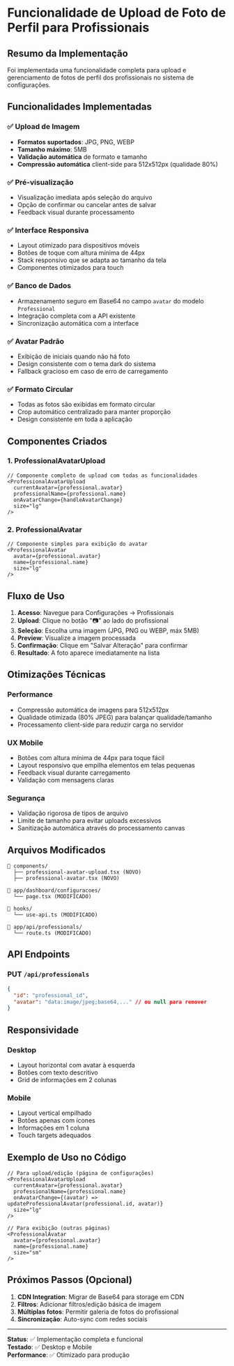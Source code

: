 # Funcionalidade de Upload de Foto de Perfil para Profissionais

## Resumo da Implementação

Foi implementada uma funcionalidade completa para upload e gerenciamento de fotos de perfil dos profissionais no sistema de configurações.

## Funcionalidades Implementadas

### ✅ **Upload de Imagem**
- **Formatos suportados**: JPG, PNG, WEBP
- **Tamanho máximo**: 5MB
- **Validação automática** de formato e tamanho
- **Compressão automática** client-side para 512x512px (qualidade 80%)

### ✅ **Pré-visualização**
- Visualização imediata após seleção do arquivo
- Opção de confirmar ou cancelar antes de salvar
- Feedback visual durante processamento

### ✅ **Interface Responsiva**
- Layout otimizado para dispositivos móveis
- Botões de toque com altura mínima de 44px
- Stack responsivo que se adapta ao tamanho da tela
- Componentes otimizados para touch

### ✅ **Banco de Dados**
- Armazenamento seguro em Base64 no campo `avatar` do modelo `Professional`
- Integração completa com a API existente
- Sincronização automática com a interface

### ✅ **Avatar Padrão**
- Exibição de iniciais quando não há foto
- Design consistente com o tema dark do sistema
- Fallback gracioso em caso de erro de carregamento

### ✅ **Formato Circular**
- Todas as fotos são exibidas em formato circular
- Crop automático centralizado para manter proporção
- Design consistente em toda a aplicação

## Componentes Criados

### 1. **ProfessionalAvatarUpload**
```tsx
// Componente completo de upload com todas as funcionalidades
<ProfessionalAvatarUpload
  currentAvatar={professional.avatar}
  professionalName={professional.name}
  onAvatarChange={handleAvatarChange}
  size="lg"
/>
```

### 2. **ProfessionalAvatar**
```tsx
// Componente simples para exibição do avatar
<ProfessionalAvatar 
  avatar={professional.avatar}
  name={professional.name}
  size="lg"
/>
```

## Fluxo de Uso

1. **Acesso**: Navegue para Configurações → Profissionais
2. **Upload**: Clique no botão "📷" ao lado do profissional
3. **Seleção**: Escolha uma imagem (JPG, PNG ou WEBP, máx 5MB)
4. **Preview**: Visualize a imagem processada
5. **Confirmação**: Clique em "Salvar Alteração" para confirmar
6. **Resultado**: A foto aparece imediatamente na lista

## Otimizações Técnicas

### **Performance**
- Compressão automática de imagens para 512x512px
- Qualidade otimizada (80% JPEG) para balançar qualidade/tamanho
- Processamento client-side para reduzir carga no servidor

### **UX Mobile**
- Botões com altura mínima de 44px para toque fácil
- Layout responsivo que empilha elementos em telas pequenas
- Feedback visual durante carregamento
- Validação com mensagens claras

### **Segurança**
- Validação rigorosa de tipos de arquivo
- Limite de tamanho para evitar uploads excessivos
- Sanitização automática através do processamento canvas

## Arquivos Modificados

```
📁 components/
  ├── professional-avatar-upload.tsx (NOVO)
  ├── professional-avatar.tsx (NOVO)

📁 app/dashboard/configuracoes/
  └── page.tsx (MODIFICADO)

📁 hooks/
  └── use-api.ts (MODIFICADO)

📁 app/api/professionals/
  └── route.ts (MODIFICADO)
```

## API Endpoints

### PUT `/api/professionals`
```json
{
  "id": "professional_id",
  "avatar": "data:image/jpeg;base64,..." // ou null para remover
}
```

## Responsividade

### **Desktop**
- Layout horizontal com avatar à esquerda
- Botões com texto descritivo
- Grid de informações em 2 colunas

### **Mobile**
- Layout vertical empilhado
- Botões apenas com ícones
- Informações em 1 coluna
- Touch targets adequados

## Exemplo de Uso no Código

```tsx
// Para upload/edição (página de configurações)
<ProfessionalAvatarUpload
  currentAvatar={professional.avatar}
  professionalName={professional.name}
  onAvatarChange={(avatar) => updateProfessionalAvatar(professional.id, avatar)}
  size="lg"
/>

// Para exibição (outras páginas)
<ProfessionalAvatar 
  avatar={professional.avatar}
  name={professional.name}
  size="sm"
/>
```

## Próximos Passos (Opcional)

1. **CDN Integration**: Migrar de Base64 para storage em CDN
2. **Filtros**: Adicionar filtros/edição básica de imagem
3. **Múltiplas fotos**: Permitir galeria de fotos do profissional
4. **Sincronização**: Auto-sync com redes sociais

---

**Status**: ✅ Implementação completa e funcional  
**Testado**: ✅ Desktop e Mobile  
**Performance**: ✅ Otimizado para produção
